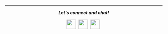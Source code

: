 <!--### Hi there 👋

🌱 I’m currently learning C++ and Javascript
⚡ Fun fact: I'm a 2nd year BTech student. 
 -->

<hr>
<p align="center">
  <i><b>Let's connect and chat!</b></i>

  <p align="center">
    <a href="https://twitter.com/ShreyaDhir" alt="Twitter"><img src="https://github.com/aletisunil/aletisunil/blob/master/twitter.png" height="30" width="30"></a>&nbsp;
    <a href="https://www.linkedin.com/in/shreya-951631187" alt="Linkedin"><img src="https://github.com/aletisunil/aletisunil/blob/master/linkedin.png" height="30" width="30"></a>&nbsp;
    <a href="https://www.instagram.com/shreyadhir_/" alt="Instagram"><img src="https://github.com/aletisunil/aletisunil/blob/master/instagram.png" height="30" width="30"></a>&nbsp;

  </p>
    
</p>
<!--**ShreyaDhir/ShreyaDhir** is a ✨ _special_ ✨ repository because its `README.md` (this file) appears on your GitHub profile.

<hr>

Here are some ideas to get you started:

- 🔭 I’m currently working on ...

- 👯 I’m looking to collaborate on ...
- 🤔 I’m looking for help with ...
- 💬 Ask me about ...
- 📫 How to reach me: ...
- 😄 Pronouns: ...

-->

### Hi There 👋,

### I am Shreya

- 🔭 I'm a Computer Science student passionate about learning new stuff. 👨‍💻

- 🌱 I'm currently learning C++, Data Structure and Algorithms, React and React-Native.

- 💬 Ask me about: Kpop ,Tech ,memes

- 😄 Pronouns: she/her

- 📫 How to reach me: use the badges above 😃

## Some of my Github Stats
[![Shreya's github stats](https://github-readme-stats.vercel.app/api?username=ShreyaDhir)]

⭐️ From [Shreya](https://github.com/ShreyaDhir)


